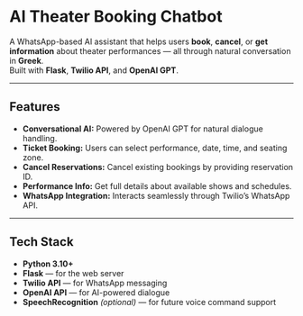 # AI Theater Booking Chatbot

A WhatsApp-based AI assistant that helps users **book**, **cancel**, or **get information** about theater performances — all through natural conversation in **Greek**.  
Built with **Flask**, **Twilio API**, and **OpenAI GPT**.

---

## Features

- **Conversational AI:** Powered by OpenAI GPT for natural dialogue handling.  
- **Ticket Booking:** Users can select performance, date, time, and seating zone.  
- **Cancel Reservations:** Cancel existing bookings by providing reservation ID.  
- **Performance Info:** Get full details about available shows and schedules.  
- **WhatsApp Integration:** Interacts seamlessly through Twilio’s WhatsApp API.

---

## Tech Stack

- **Python 3.10+**
- **Flask** — for the web server
- **Twilio API** — for WhatsApp messaging
- **OpenAI API** — for AI-powered dialogue
- **SpeechRecognition** *(optional)* — for future voice command support

